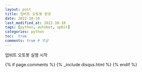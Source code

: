 ```yaml
---
layout: post
title: 업비트 오토봇 완성
date: 2022-10-10 
last_modified_at: 2022-10-10
tags: [python, autobot, upbit]
categories: python
toc:  true
comments: true # 댓글
---
```


업비트 오토봇 실행 시작

{% if page.comments %}
{% _include disqus.html %}
{% endif %}